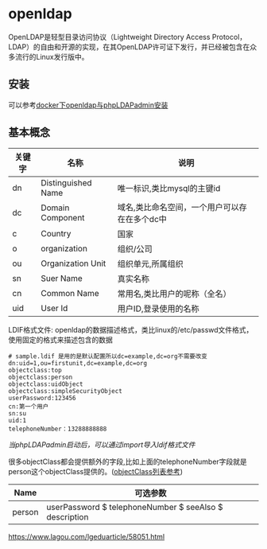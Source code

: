 # openldap

OpenLDAP是轻型目录访问协议（Lightweight Directory Access Protocol，LDAP）的自由和开源的实现，在其OpenLDAP许可证下发行，并已经被包含在众多流行的Linux发行版中。

## 安装

可以参考[docker下openldap与phpLDAPadmin安装](../Docker/README.md#openldap与phpLDAPadmin安装)

## 基本概念

关键字 |名称| 说明
--|--|---
dn | Distinguished Name | 唯一标识,类比mysql的主键id
dc | Domain Component | 域名,类比命名空间，一个用户可以存在在多个dc中
c  | Country | 国家
o | organization | 组织/公司
ou | Organization Unit | 组织单元,所属组织
sn | Suer Name | 真实名称
cn | Common Name | 常用名,类比用户的呢称（全名）
uid | User Id | 用户ID,登录使用的名称

LDIF格式文件: openldap的数据描述格式，类比linux的/etc/passwd文件格式，使用固定的格式来描述包含的数据

```ldif
# sample.ldif 是用的是默认配置所以dc=example,dc=org不需要改变
dn:uid=1,ou=firstunit,dc=example,dc=org
objectclass:top
objectclass:person
objectclass:uidObject
objectclass:simpleSecurityObject
userPassword:123456
cn:第一个用户
sn:su
uid:1
telephoneNumber：13288888888
```
*当phpLDAPadmin启动后，可以通过import导入ldif格式文件*

很多objectClass都会提供额外的字段,比如上面的telephoneNumber字段就是person这个objectClass提供的。([objectClass列表参考](https://www.zytrax.com/books/ldap/ape/#objectclasses ))

Name | 可选参数
---|---
person | userPassword $ telephoneNumber $ seeAlso $ description 


https://www.lagou.com/lgeduarticle/58051.html